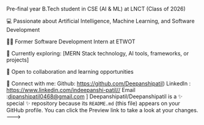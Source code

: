 Pre-final year B.Tech student in CSE (AI & ML) at LNCT (Class of 2026)

💻 Passionate about Artificial Intelligence, Machine Learning, and Software Development

👨‍💼 Former Software Development Intern at ETWOT

📍 Currently exploring: [MERN Stack technology, AI tools, frameworks, or projects]

🤝 Open to collaboration and learning opportunities

🔗 Connect with me:  Github: https://github.com/Deepanshipatil)
                      LinkedIn : https://www.linkedin.com/indeepanshi-patil//
                      Email :dipanshipatil0468@gmail.com ]
Deepanshipatil/Deepanshipatil is a ✨ special ✨ repository because its `README.md` (this file) appears on your GitHub profile.
You can click the Preview link to take a look at your changes.
--->
